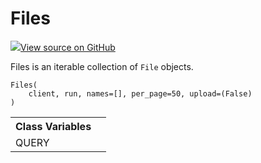 # Files

<!-- Insert buttons and diff -->


[![](https://www.tensorflow.org/images/GitHub-Mark-32px.png)View source on GitHub](https://www.github.com/wandb/client/tree/5759bab2d/wandb/apis/public.py#L1570-L1633)




Files is an iterable collection of `File` objects.

<pre><code>Files(
    client, run, names=[], per_page=50, upload=(False)
)</code></pre>



<!-- Placeholder for "Used in" -->




<!-- Tabular view -->
<table>
<tr><th>Class Variables</th></tr>

<tr>
<td>
QUERY<a id="QUERY"></a>
</td>
<td>

</td>
</tr>
</table>

